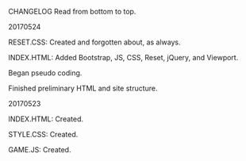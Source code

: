 CHANGELOG
Read from bottom to top.

20170524

RESET.CSS: Created and forgotten about, as always.

INDEX.HTML: Added Bootstrap, JS, CSS, Reset, jQuery, and Viewport.

Began pseudo coding.

Finished preliminary HTML and site structure.

20170523

INDEX.HTML: Created.

STYLE.CSS: Created.

GAME.JS: Created.
